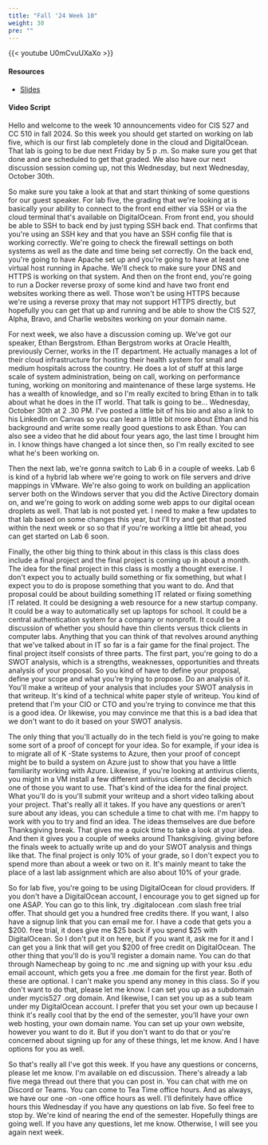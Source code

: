 ```yaml
---
title: "Fall '24 Week 10"
weight: 30
pre: ""
---
```


{{< youtube U0mCvuUXaXo >}}

#### Resources

* <a href="slides" target="_blank">Slides</a>

#### Video Script

Hello and welcome to the week 10 announcements video for CIS 527 and CC 510 in fall 2024. So this week you should get started on working on lab five, which is our first lab completely done in the cloud and DigitalOcean. That lab is going to be due next Friday by 5 p .m. So make sure you get that done and are scheduled to get that graded. We also have our next discussion session coming up, not this Wednesday, but next Wednesday, October 30th. 

So make sure you take a look at that and start thinking of some questions for our guest speaker. For lab five, the grading that we're looking at is basically your ability to connect to the front end either via SSH or via the cloud terminal that's available on DigitalOcean. From front end, you should be able to SSH to back end by just typing SSH back end. That confirms that you're using an SSH key and that you have an SSH config file that is working correctly. We're going to check the firewall settings on both systems as well as the date and time being set correctly. On the back end, you're going to have Apache set up and you're going to have at least one virtual host running in Apache. We'll check to make sure your DNS and HTTPS is working on that system. And then on the front end, you're going to run a Docker reverse proxy of some kind and have two front end websites working there as well. Those won't be using HTTPS because we're using a reverse proxy that may not support HTTPS directly, but hopefully you can get that up and running and be able to show the CIS 527, Alpha, Bravo, and Charlie websites working on your domain name. 

For next week, we also have a discussion coming up. We've got our speaker, Ethan Bergstrom. Ethan Bergstrom works at Oracle Health, previously Cerner, works in the IT department. He actually manages a lot of their cloud infrastructure for hosting their health system for small and medium hospitals across the country. He does a lot of stuff at this large scale of system administration, being on call, working on performance tuning, working on monitoring and maintenance of these large systems. He has a wealth of knowledge, and so I'm really excited to bring Ethan in to talk about what he does in the IT world. That talk is going to be... Wednesday, October 30th at 2 .30 PM. I've posted a little bit of his bio and also a link to his LinkedIn on Canvas so you can learn a little bit more about Ethan and his background and write some really good questions to ask Ethan. You can also see a video that he did about four years ago, the last time I brought him in. I know things have changed a lot since then, so I'm really excited to see what he's been working on. 

Then the next lab, we're gonna switch to Lab 6 in a couple of weeks. Lab 6 is kind of a hybrid lab where we're going to work on file servers and drive mappings in VMware. We're also going to work on building an application server both on the Windows server that you did the Active Directory domain on, and we're going to work on adding some web apps to our digital ocean droplets as well. That lab is not posted yet. I need to make a few updates to that lab based on some changes this year, but I'll try and get that posted within the next week or so so that if you're working a little bit ahead, you can get started on Lab 6 soon. 

Finally, the other big thing to think about in this class is this class does include a final project and the final project is coming up in about a month. The idea for the final project in this class is mostly a thought exercise. I don't expect you to actually build something or fix something, but what I expect you to do is propose something that you want to do. And that proposal could be about building something IT related or fixing something IT related. It could be designing a web resource for a new startup company. It could be a way to automatically set up laptops for school. It could be a central authentication system for a company or nonprofit. It could be a discussion of whether you should have thin clients versus thick clients in computer labs. Anything that you can think of that revolves around anything that we've talked about in IT so far is a fair game for the final project. The final project itself consists of three parts. The first part, you're going to do a SWOT analysis, which is a strengths, weaknesses, opportunities and threats analysis of your proposal. So you kind of have to define your proposal, define your scope and what you're trying to propose. Do an analysis of it. You'll make a writeup of your analysis that includes your SWOT analysis in that writeup. It's kind of a technical white paper style of writeup. You kind of pretend that I'm your CIO or CTO and you're trying to convince me that this is a good idea. Or likewise, you may convince me that this is a bad idea that we don't want to do it based on your SWOT analysis. 

The only thing that you'll actually do in the tech field is you're going to make some sort of a proof of concept for your idea. So for example, if your idea is to migrate all of K -State systems to Azure, then your proof of concept might be to build a system on Azure just to show that you have a little familiarity working with Azure. Likewise, if you're looking at antivirus clients, you might in a VM install a few different antivirus clients and decide which one of those you want to use. That's kind of the idea for the final project. What you'll do is you'll submit your writeup and a short video talking about your project. That's really all it takes. If you have any questions or aren't sure about any ideas, you can schedule a time to chat with me. I'm happy to work with you to try and find an idea. The ideas themselves are due before Thanksgiving break. That gives me a quick time to take a look at your idea. And then it gives you a couple of weeks around Thanksgiving. giving before the finals week to actually write up and do your SWOT analysis and things like that. The final project is only 10% of your grade, so I don't expect you to spend more than about a week or two on it. It's mainly meant to take the place of a last lab assignment which are also about 10% of your grade. 

So for lab five, you're going to be using DigitalOcean for cloud providers. If you don't have a DigitalOcean account, I encourage you to get signed up for one ASAP. You can go to this link, try .digitalocean .com slash free trial offer. That should get you a hundred free credits there. If you want, I also have a signup link that you can email me for. I have a code that gets you a $200. free trial, it does give me $25 back if you spend $25 with DigitalOcean. So I don't put it on here, but if you want it, ask me for it and I can get you a link that will get you $200 of free credit on DigitalOcean. The other thing that you'll do is you'll register a domain name. You can do that through Namecheap by going to nc .me and signing up with your ksu .edu email account, which gets you a free .me domain for the first year. Both of these are optional. I can't make you spend any money in this class. So if you don't want to do that, please let me know. I can set you up as a subdomain under mycis527 .org domain. And likewise, I can set you up as a sub team under my DigitalOcean account. I prefer that you set your own up because I think it's really cool that by the end of the semester, you'll have your own web hosting, your own domain name. You can set up your own website, however you want to do it. But if you don't want to do that or you're concerned about signing up for any of these things, let me know. And I have options for you as well. 

So that's really all I've got this week. If you have any questions or concerns, please let me know. I'm available on ed discussion. There's already a lab five mega thread out there that you can post in. You can chat with me on Discord or Teams. You can come to Tea Time office hours. And as always, we have our one -on -one office hours as well. I'll definitely have office hours this Wednesday if you have any questions on lab five. So feel free to stop by. We're kind of nearing the end of the semester. Hopefully things are going well. If you have any questions, let me know. Otherwise, I will see you again next week. 
